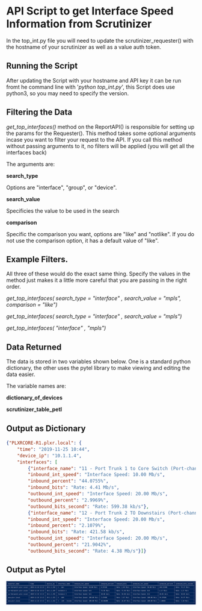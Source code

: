 # API Script to get Interface Speed Information from Scrutinizer

In the top_int.py file you will need to update the scrutinizer_requester() with the hostname of your scrutinizer as well as a value auth token. 

## Running the Script 

After updating the Script with your hostname and API key it can be run fromt he command line with '*python top_int.py*', this Script does use python3, so you may need to specify the version. 

## Filtering the Data  

*get_top_interfaces()* method on the ReportAPI() is responsible for setting up the params for the Requester(). This method takes some optional arguments incase you want to filter your request to the API. If you call this method without passing arguments to it, no filters will be applied (you will get all the interfaces back)

The arguments are: 

**search_type**

Options are "interface", "group", or "device". 

**search_value**

Specificies the value to be used in the search 

**comparison**

Specific the comparison you want, options are "like" and "notlike". If you do not use the comparison option, it has a default value of "like". 


## Example Filters. 

All three of these would do the exact same thing. Specify the values in the method just makes it a little more careful that you are passing in the right order. 

*get_top_interfaces( search_type = "interface" , search_value = "mpls", comparison = "like")*

*get_top_interfaces( search_type = "interface" , search_value = "mpls")*

*get_top_interfaces( "interface" , "mpls")*

## Data Returned 

The data is stored in two variables shown below. One is a standard python dictionary, the other uses the pytel library to make viewing and editing the data easier. 

The variable names are:


**dictionary_of_devices**  


**scrutinizer_table_petl**


## Output as Dictionary
```json
{"PLXRCORE-R1.plxr.local": {
    "time": "2019-11-25 10:44", 
    "device_ip": "10.1.1.4", 
    "interfaces": [
        {"interface_name": "11 - Port Trunk 1 to Core Switch (Port-channel1)",
        "inbound_int_speed": "Interface Speed: 10.00 Mb/s",
        "inbound_percent": "44.0755%",
        "inbound_bits": "Rate: 4.41 Mb/s",
        "outbound_int_speed": "Interface Speed: 20.00 Mb/s",
        "outbound_percent": "2.9969%",
        "outbound_bits_second": "Rate: 599.38 kb/s"},
        {"interface_name": "12 - Port Trunk 2 TO Downstairs (Port-channel2)", 
        "inbound_int_speed": "Interface Speed: 20.00 Mb/s", 
        "inbound_percent": "2.1079%", 
        "inbound_bits": "Rate: 421.58 kb/s", 
        "outbound_int_speed": "Interface Speed: 20.00 Mb/s", 
        "outbound_percent": "21.9042%", 
        "outbound_bits_second": "Rate: 4.38 Mb/s"}]} 
```

## Output as Pytel 
![pyteloutput](./pytel.png)
